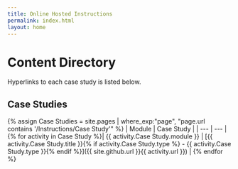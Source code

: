 ```yaml
---
title: Online Hosted Instructions
permalink: index.html
layout: home
---
```


# Content Directory

Hyperlinks to each case study is listed below.

## Case Studies

{% assign Case Studies = site.pages | where_exp:"page", "page.url contains '/Instructions/Case Study'" %}
| Module | Case Study |
| --- | --- | 
{% for activity in Case Study %}| {{ activity.Case Study.module }} | [{{ activity.Case Study.title }}{% if activity.Case Study.type %} - {{ activity.Case Study.type }}{% endif %}]({{ site.github.url }}{{ activity.url }}) |
{% endfor %}

